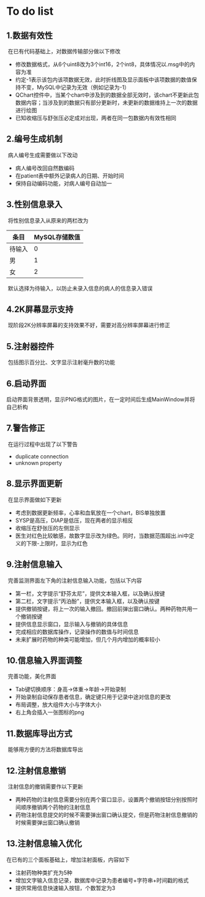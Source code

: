 # To do list

## 1.数据有效性

​	在已有代码基础上，对数据传输部分做以下修改

* 修改数据格式，从6个uint8改为3个int16，2个int8，具体情况以.msg中的内容为准
* 约定-1表示该包内该项数据无效，此时折线图及显示面板中该项数据的数值保持不变，MySQL中记录为无效（例如记录为-1）
* QChart控件中，当某个chart中涉及到的数据全部无效时，该chart不更新此包数据内容；当涉及到的数据只有部分更新时，未更新的数据维持上一次的数据进行绘图
* 已知收缩压与舒张压必定成对出现，两者在同一包数据内有效性相同

## 2.编号生成机制

​	病人编号生成需要做以下改动

* 病人编号改回自然数编码
* 在patient表中额外记录病人的日期、开始时间
* 保持自动编码功能，对病人编号自动加一

## 3.性别信息录入

​	将性别信息录入从原来的两栏改为

| 条目 | MySQL存储数值 |
| ---- | ---- |
| 待输入 | 0 |
| 男 | 1 |
| 女 | 2 |

​	默认选择为待输入，以防止未录入信息的病人的信息录入错误

## 4.2K屏幕显示支持

​	现阶段2K分辨率屏幕的支持效果不好，需要对高分辨率屏幕进行修正

## 5.注射器控件

​	包括图示百分比、文字显示注射毫升数的功能

## 6.启动界面

​	启动界面背景透明，显示PNG格式的图片，在一定时间后生成MainWindow并将自己析构

## 7.警告修正

​	在运行过程中出现了以下警告

* duplicate connection
* unknown property

## 8.显示界面更新

​	在显示界面做如下更新

* 考虑到数据更新频率，心率和血氧放在一个chart，BIS单独放置
* SYSP是高压，DIAP是低压，现在两者的显示相反
* 收缩压在舒张压的左侧显示
* 医生对红色比较敏感，故数字显示改为绿色。同时，当数据范围超出.ini中定义的下限-上限时，显示为红色

## 9.注射信息输入

​	完善监测界面左下角的注射信息输入功能，包括以下内容

* 第一栏，文字提示“舒芬太尼”，提供文本输入框，以及确认按键
* 第二栏，文字提示“丙泊酚”，提供文本输入框，以及确认按键
* 提供撤销按键，将上一次的输入撤回。撤回前弹出窗口确认。两种药物共用一个撤销按键
* 提供信息显示窗口，显示输入与撤销的具体信息
* 完成相应的数据库操作，记录操作的数值与时间信息
* 未来扩展时药物的种类可能增加，但几个月内增加的概率较小

## 10.信息输入界面调整

​	完善功能，美化界面

* Tab键切换顺序：身高->体重->年龄->开始录制
* 开始录制自动保存患者信息，确定键只用于记录中途对信息的更改
* 布局调整，放大组件大小与字体大小
* 右上角会插入一张图标的png

## 11.数据库导出方式

​	能够用方便的方法将数据库导出

## 12.注射信息撤销

​	注射信息的撤销需要作以下更新

* 两种药物的注射信息需要分别在两个窗口显示，设置两个撤销按钮分别按照时间顺序撤销两个药物的注射信息
* 药物注射信息提交的时候不需要弹出窗口确认提交，但是药物注射信息撤销的时候需要弹出窗口确认撤销

## 13.注射信息输入优化

在已有的三个面板基础上，增加注射面板，内容如下

* 注射药物种类扩充为5种
* 增加文字输入信息记录，数据库中记录为患者编号+字符串+时间戳的格式
* 提供常用信息快速输入按钮，个数暂定为3

